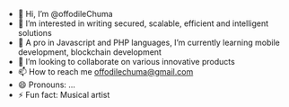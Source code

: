 - 👋 Hi, I’m @offodileChuma
- 👀 I’m interested in writing secured, scalable, efficient and intelligent solutions
- 🌱 A pro in Javascript and PHP languages, I’m currently learning mobile development, blockchain development
- 💞️ I’m looking to collaborate on various innovative products
- 📫 How to reach me offodilechuma@gmail.com
- 😄 Pronouns: ...
- ⚡ Fun fact: Musical artist

<!---
offodileChuma/offodileChuma is a ✨ special ✨ repository because its `README.md` (this file) appears on your GitHub profile.
You can click the Preview link to take a look at your changes.
--->
